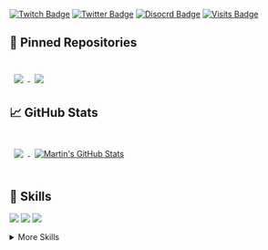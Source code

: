 [![Twitch Badge](https://img.shields.io/badge/Twitch-Profile-informational?style=flat&logo=twitch&logoColor=white&color=1CA2F1)](https://twitch.tv/saltAxAtlas)
[![Twitter Badge](https://img.shields.io/badge/Twitter-Profile-informational?style=flat&logo=twitter&logoColor=white&color=1CA2F1)](https://twitter.com/saltAxAtlas)
[![Disocrd Badge](https://img.shields.io/badge/Discord-Server-blueviolet?style=flat&logo=discord&logoColor=white&color=1CA2F1)](https://discord.gg/r2uv8ATpJf)
[![Visits Badge](https://badges.pufler.dev/visits/saltAxAtlas/saltAxAtlas)](https://github.com/saltAxAtlas)
## 📌 Pinned Repositories

<br>

<a href="https://github.com/saltAxAtlas/discord-bot">
  <img align="center" style="margin:0.5rem" src="https://github-readme-stats.vercel.app/api/pin/?username=saltAxAtlas&repo=discord-bot&title_color=ffffff&text_color=c9cacc&icon_color=4AB197&bg_color=1A2B34" />
</a>

<a href="https://github.com/saltAxAtlas/elixir-twitch-chat-bot">
  <img align="center" style="margin:0.5rem" src="https://github-readme-stats.vercel.app/api/pin/?username=saltAxAtlas&repo=elixir-twitch-chat-bot&title_color=ffffff&text_color=c9cacc&icon_color=4AB197&bg_color=1A2B34" />
</a>

<br>

## &#x1f4c8; GitHub Stats

<br>

<a href="https://github.com/saltAxAtlas">
  <img align="center" style="margin:0.5rem" src="https://github-readme-stats.vercel.app/api/top-langs/?username=saltAxAtlas&hide=html,css&title_color=ffffff&text_color=c9cacc&icon_color=4AB197&bg_color=1A2B34" />
</a>

<a href="https://github.com/saltAxAtlas">
  <img align="center" style="margin:0.5rem" src="https://github-readme-stats.vercel.app/api?username=saltAxAtlas&show_icons=true&line_height=27&count_private=true&title_color=ffffff&text_color=c9cacc&icon_color=4AB097&bg_color=1A2B34" alt="Martin's GitHub Stats" />
</a>

<br>
<br>

## 💼 Skills

![](https://img.shields.io/badge/Code-C-informational?style=flat&logo=C&logoColor=white&color=4AB197)
![](https://img.shields.io/badge/Code-Python-informational?style=flat&logo=Python&logoColor=white&color=4AB197)
![](https://img.shields.io/badge/Code-Elixir-informational?style=flat&logo=Elixir&logoColor=white&color=4AB197)

<details>
<summary>More Skills</summary>
<br>

![](https://img.shields.io/badge/Tools-GitHub-informational?style=flat&logo=GitHub&logoColor=white&color=4AB197)
![](https://img.shields.io/badge/Tools-GitLab-informational?style=flat&logo=GitLab&logoColor=white&color=4AB197)
![](https://img.shields.io/badge/Tools-Jira-informational?style=flat&logo=Jira-Software&logoColor=white&color=4AB197)

</details>
